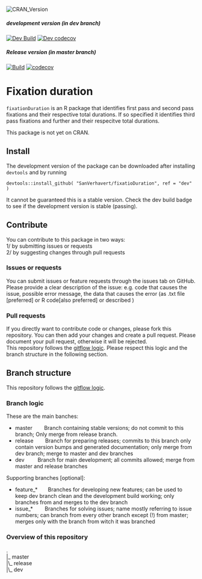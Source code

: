 
![CRAN_Version](http://www.r-pkg.org/badges/version/BTL.CJ)  
##### development version (in dev branch)
[![Dev Build](https://travis-ci.org/SanVerhavert/BTL.CJ.png?branch=dev)](https://travis-ci.org/SanVerhavert/BTL.CJ) [![Dev codecov](https://codecov.io/gh/SanVerhavert/BTL.CJ/branch/dev/graph/badge.svg)](https://codecov.io/gh/SanVerhavert/BTL.CJ)
##### Release version (in master branch)
[![Build](https://travis-ci.org/SanVerhavert/BTL.CJ.png?branch=master)](https://travis-ci.org/SanVerhavert/BTL.CJ) [![codecov](https://codecov.io/gh/SanVerhavert/BTL.CJ/branch/master/graph/badge.svg)](https://codecov.io/gh/SanVerhavert/BTL.CJ)

# Fixation duration
`fixationDuration` is an R package that identifies first pass and second pass fixations and
 their respective total durations. If so specified it identifies third pass fixations and further and
 their respecitve total durations.  

This package is not yet on CRAN.  

## Install

The development version of the package can be downloaded after installing
`devtools` and by running  
```
devtools::install_github( "SanVerhavert/fixatioDuration", ref = "dev" )
```   
It cannot be guaranteed this is a stable version. Check the dev build badge to see
if the development version is stable (passing).  


## Contribute

You can contribute to this package in two ways:  
1/ by submitting issues or requests  
2/ by suggesting changes through pull requests  

### Issues or requests
You can submit issues or feature requests through the issues tab on GitHub.  
Please provide a clear description of the issue: e.g. code that causes the issue,
possible error message, the data that causes the error (as .txt file [preferred]
or R code[also preferred] or described )

### Pull requests
If you directly want to contribute code or changes, please fork this repository.
You can then add your changes and create a pull request. Please document your
pull request, otherwise it will be rejected.  
This repository follows the [gitflow logic](https://nvie.com/posts/a-successful-git-branching-model/).
Please respect this logic and the branch structure in the following section.

## Branch structure
This repository follows the [gitflow logic](https://nvie.com/posts/a-successful-git-branching-model/).  

### Branch logic
These are the main banches:
- master &nbsp;&nbsp;&nbsp;&nbsp;&nbsp;&nbsp;&nbsp;Branch containing stable versions; do not commit to this branch;
Only merge from release branch.
- release &nbsp;&nbsp;&nbsp;&nbsp;&nbsp;&nbsp;&nbsp;Branch for preparing releases; commits to this branch only contain
version bumps and generated documentation; only merge from dev branch; merge to
master and dev branches
- dev &nbsp;&nbsp;&nbsp;&nbsp;&nbsp;&nbsp;&nbsp;&nbsp;Branch for main development; all commits allowed; merge from master
and release branches  

Supporting branches [optional]:
- feature_*&nbsp;&nbsp;&nbsp;&nbsp;&nbsp;&nbsp;&nbsp;Branches for developing new features; can be used to keep dev
branch clean and the development build working; only branches from and merges to
the dev branch
- issue_*&nbsp;&nbsp;&nbsp;&nbsp;&nbsp;&nbsp;&nbsp;&nbsp;Branches for solving issues; name mostly referring to issue numbers;
can branch from every other branch except (!) from master; merges only with the
branch from witch it was branched

### Overview of this repository

.  
|_ master  
|\\_ release  
|\\_ dev  
